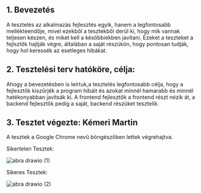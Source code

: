 ## 1. Bevezetés<br>

A tesztelés az alkalmazás fejlesztés egyik, hanem a legfontosabb mellékteendője, mivel ezekből a tesztekből derül ki, hogy mik vannak teljesen készen, és miket kell a későbbiekben javítani. Ezeket a teszteket a fejlsztők hajtják végre, általában a saját részükön, hogy pontosan tudják, hogy hol keressék az esetleges hibákat.<br>

## 2. Tesztelési terv hatóköre, célja:<br>

Ahogy a bevezetésben is leírtuk,a tesztelés legfontosabb célja, hogy a fejlesztők kiszűrjék a program hibáit és azokat minnél hamarabb és minnél hatékonyabban javítsák ki. A frontend fejlesztők a frontend részt nézik át, a backend fejlesztők pedig a saját, backend részüket tesztelik.<br>

## 3. Tesztet végezte: Kémeri Martin<br>
A tesztek a Google Chrome nevű böngészőben lettek végrehajtva.

Sikertelen Tesztek:<br>


![abra drawio (1)](https://github.com/103470/AFP2--h-t-let/assets/113610538/97f4b572-9d49-4bd5-a41d-11ec1c0ad211)<br>


Sikeres Tesztek: <br>


![abra drawio (2)](https://github.com/103470/AFP2--h-t-let/assets/113610538/cf0ed037-ff71-43af-bd86-8d892032d3b6)<br>
